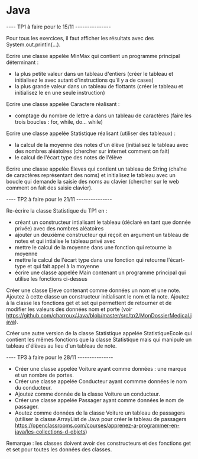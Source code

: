# Java

---- TP1 à faire pour le 15/11 ---------------

Pour tous les exercices, il faut afficher les résultats avec des System.out.println(...).

Ecrire une classe appelée MinMax qui contient un programme principal déterminant :
  - la plus petite valeur dans un tableau d'entiers (créer le tableau et initialisez le avec autant d'instructions qu'il y a de cases)
  - la plus grande valeur dans un tableau de flottants (créer le tableau et initialisez le en une seule instruction)
  
Ecrire une classe appelée Caractere réalisant :
  - comptage du nombre de lettre a dans un tableau de caractères (faire les trois boucles : for, while, do... while)
  
Ecrire une classe appelée Statistique réalisant (utiliser des tableaux) :
  - la calcul de la moyenne des notes d'un élève (initialisez le tableau avec des nombres aléatoires (chercher sur internet comment on fait)
  - le calcul de l'écart type des notes de l'élève

Ecrire une classe appelée Eleves qui contient un tableau de String (chaîne de caractères représentant des noms) et initialisez le tableau avec un boucle qui demande la saisie des noms au clavier (chercher sur le web comment on fait des saisie clavier).

---- TP2 à faire pour le 21/11 ---------------

Re-écrire la classe Statistique du TP1 en :
 - créant un constructeur intialisant le tableau (déclaré en tant que donnée privée) avec des nombres aléatoires
 - ajouter un deuxième  constructeur qui reçoit en argument un tableau de notes et qui intialise le tableau privé avec
 - mettre le calcul de la moyenne dans une fonction qui retourne la moyenne
 - mettre le calcul de l'écart type dans une fonction qui retourne l'écart-type et qui fait appel à la moyenne
 - écrire une classe appelée Main contenant un programme principal qui utilise les fonctions ci-dessus
 
Créer une classe Eleve contenant comme données un nom et une note. Ajoutez à cette classe un constructeur initialisant le nom et la note. Ajoutez à la classe les fonctions get et set qui permettent de retourner et de modifier les valeurs des données nom et porte (voir https://github.com/charroux/Java/blob/master/src/tp2/MonDossierMedical.java). 

Créer une autre version de la classe Statistique appelée StatistiqueEcole qui contient les mêmes fonctions que la classe Statistique mais qui manipule un tableau d'élèves au lieu d'un tableau de note.

---- TP3 à faire pour le 28/11 ---------------

- Créer une classe appelée Voiture ayant comme données : une marque et un nombre de portes.
- Créer une classe appelée Conducteur ayant commme données le nom du conducteur.
- Ajoutez comme donnée de la classe Voiture un conducteur.
- Créer une classe appelée Passager ayant comme données le nom de passager.
- Aoutez comme données de la classe Voiture un tableau de passagers (utiliser la classe ArrayList de Java pour créer le tableau de passagers https://openclassrooms.com/courses/apprenez-a-programmer-en-java/les-collections-d-objets) 

Remarque : les classes doivent avoir des constructeurs et des fonctions get et set pour toutes les données des classes.
